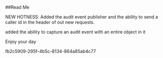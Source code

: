 ﻿##Read Me

NEW HOTNESS: Added the audit event publisher and the ability to send a caller id in the header
of out new requests.

added the ability to capture an audit event with an entire object in it

Enjoy your day

fb2c5909-295f-4b5c-8134-864a85ab4c77
